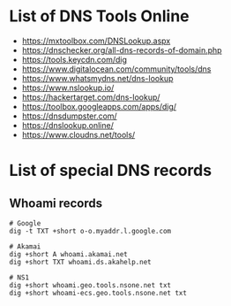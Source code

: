 # List of DNS Tools Online

* https://mxtoolbox.com/DNSLookup.aspx
* https://dnschecker.org/all-dns-records-of-domain.php
* https://tools.keycdn.com/dig
* https://www.digitalocean.com/community/tools/dns
* https://www.whatsmydns.net/dns-lookup
* https://www.nslookup.io/
* https://hackertarget.com/dns-lookup/
* https://toolbox.googleapps.com/apps/dig/
* https://dnsdumpster.com/
* https://dnslookup.online/
* https://www.cloudns.net/tools/

# List of special DNS records

## Whoami records

```
# Google
dig -t TXT +short o-o.myaddr.l.google.com

# Akamai
dig +short A whoami.akamai.net 
dig +short TXT whoami.ds.akahelp.net 

# NS1
dig +short whoami.geo.tools.nsone.net txt
dig +short whoami-ecs.geo.tools.nsone.net txt
```
